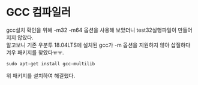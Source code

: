 # GCC 컴파일러
gcc설치 확인을 위해 -m32 -m64 옵션을 사용해 보았더니 test32실행파일이 만들어지지 않았다.  
알고보니 기존 우분투 18.04LTS에 설치된 gcc가 -m 옵션을 지원하지 않아 삽질하다 겨우 패키지를 찾았다ㅠㅠ.
<pre><code>sudo apt-get install gcc-multilib</code></pre>
위 패키지를 설치하여 해결했다.
